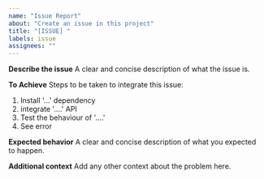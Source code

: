 ```yaml
---
name: "Issue Report"
about: "Create an issue in this project"
title: "[ISSUE] "
labels: issue
assignees: ""
---
```


**Describe the issue**
A clear and concise description of what the issue is.

**To Achieve**
Steps to be taken to integrate this issue:

1. Install '...' dependency
2. integrate '....' API
3. Test the behaviour of '....'
4. See error

**Expected behavior**
A clear and concise description of what you expected to happen.

**Additional context**
Add any other context about the problem here.
